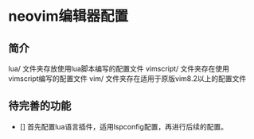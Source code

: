 # neovim编辑器配置

## 简介

lua/ 文件夹存放使用lua脚本编写的配置文件
vimscript/ 文件夹存在使用vimscript编写的配置文件
vim/ 文件夹存在适用于原版vim8.2以上的配置文件


## 待完善的功能

- [] 首先配置lua语言插件，适用lspconfig配置，再进行后续的配置。
